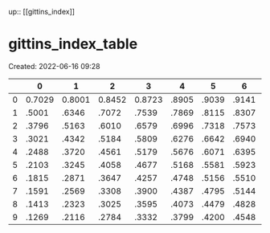 up:: [[gittins_index]]

# gittins_index_table

Created: 2022-06-16 09:28

|     | 0      | 1      | 2      | 3      | 4     | 5     | 6     | 7     | 8     | 9     |
| --- | ------ | ------ | ------ | ------ | ----- | ----- | ----- | ----- | ----- | ----- |
| 0   | 0.7029 | 0.8001 | 0.8452 | 0.8723 | .8905 | .9039 | .9141 | .9221 | .9287 | .9342 |
| 1   | .5001  | .6346  | .7072  | .7539  | .7869 | .8115 | .8307 | .8461 | .8588 | .8695 |
| 2   | .3796  | .5163  | .6010  | .6579  | .6996 | .7318 | .7573 | .7782 | .7956 | .8103 |
| 3   | .3021  | .4342  | .5184  | .5809  | .6276 | .6642 | .6940 | .7187 | .7396 | .7573 |
| 4   | .2488  | .3720  | .4561  | .5179  | .5676 | .6071 | .6395 | .6666 | .6899 | .7101 |
| 5   | .2103  | .3245  | .4058  | .4677  | .5168 | .5581 | .5923 | .6212 | .6461 | .6677 |
| 6   | .1815  | .2871  | .3647  | .4257  | .4748 | .5156 | .5510 | .5811 | .6071 | .6300 |
| 7   | .1591  | .2569  | .3308  | .3900  | .4387 | .4795 | .5144 | .5454 | .5723 | .5960 |
| 8   | .1413  | .2323  | .3025  | .3595  | .4073 | .4479 | .4828 | .5134 | .5409 | .5652 |
| 9   | .1269  | .2116  | .2784  | .3332  | .3799 | .4200 | .4548 | .4853 | .5125 | .5373      |
